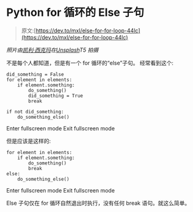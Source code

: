 # Python for 循环的 Else 子句

> 原文:[https://dev.to/mxl/else-for-for-loop-44lc](https://dev.to/mxl/else-for-for-loop-44lc)

*照片由[凯利·西克玛](https://unsplash.com/@kellysikkema)在[Unsplash](https://unsplash.com)T5 拍摄*

不是每个人都知道，但是有一个 for 循环的“else”子句。
经常看到这个:

```
did_something = False
for element in elements:
    if element.something:
        do_something()
        did_something = True
        break

if not did_something:
    do_something_else() 
```

Enter fullscreen mode Exit fullscreen mode

但是应该是这样的:

```
for element in elements:
    if element.something:
        do_something()
        break
else:
    do_something_else() 
```

Enter fullscreen mode Exit fullscreen mode

Else 子句仅在 for 循环自然退出时执行，没有任何 break 语句。就这么简单。